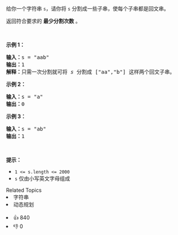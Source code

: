 <p>给你一个字符串 <code>s</code>，请你将 <code>s</code> 分割成一些子串，使每个子串都是<span data-keyword="palindrome-string">回文串</span>。</p>

<p>返回符合要求的 <strong>最少分割次数</strong> 。</p>

<div class="original__bRMd"> 
 <div> 
  <p>&nbsp;</p> 
 </div>
</div>

<p><strong>示例 1：</strong></p>

<pre>
<strong>输入：</strong>s = "aab"
<strong>输出：</strong>1
<strong>解释：</strong>只需一次分割就可将&nbsp;<em>s </em>分割成 ["aa","b"] 这样两个回文子串。
</pre>

<p><strong>示例 2：</strong></p>

<pre>
<strong>输入：</strong>s = "a"
<strong>输出：</strong>0
</pre>

<p><strong>示例 3：</strong></p>

<pre>
<strong>输入：</strong>s = "ab"
<strong>输出：</strong>1
</pre>

<p>&nbsp;</p>

<p><strong>提示：</strong></p>

<ul> 
 <li><code>1 &lt;= s.length &lt;= 2000</code></li> 
 <li><code>s</code> 仅由小写英文字母组成</li> 
</ul>

<div><div>Related Topics</div><div><li>字符串</li><li>动态规划</li></div></div><br><div><li>👍 840</li><li>👎 0</li></div>